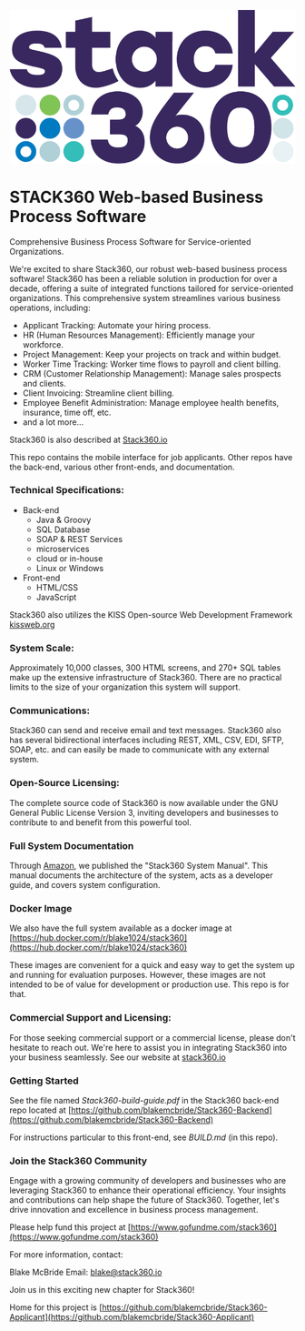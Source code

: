 ![](stack360-dots3-24.png)

# STACK360 Web-based Business Process Software

Comprehensive Business Process Software for Service-oriented Organizations.

We're excited to share Stack360, our robust web-based business process
software! Stack360 has been a reliable solution in production for over
a decade, offering a suite of integrated functions tailored for
service-oriented organizations. This comprehensive system streamlines
various business operations, including:

* Applicant Tracking: Automate your hiring process.
* HR (Human Resources Management): Efficiently manage your workforce.
* Project Management: Keep your projects on track and within budget.
* Worker Time Tracking: Worker time flows to payroll and client billing.
* CRM (Customer Relationship Management): Manage sales prospects and clients.
* Client Invoicing: Streamline client billing.
* Employee Benefit Administration: Manage employee health benefits, insurance, time off, etc.
* and a lot more...


Stack360 is also described at [Stack360.io](https://stack360.io)

This repo contains the mobile interface for job applicants.  Other repos have
the back-end, various other front-ends, and documentation.

### Technical Specifications:

- Back-end
    - Java & Groovy
    - SQL Database
    - SOAP & REST Services
    - microservices 
    - cloud or in-house
    - Linux or Windows
- Front-end
    - HTML/CSS
    - JavaScript
    
Stack360 also utilizes the KISS Open-source Web Development Framework
[kissweb.org](https://kissweb.org)

### System Scale:

Approximately 10,000 classes, 300 HTML screens, and 270+ SQL tables
make up the extensive infrastructure of Stack360.  There are no
practical limits to the size of your organization this system will
support.

### Communications:

Stack360 can send and receive email and text messages.  Stack360 also
has several bidirectional interfaces including REST, XML, CSV, EDI,
SFTP, SOAP, etc. and can easily be made to communicate with any
external system.

### Open-Source Licensing:

The complete source code of Stack360 is now available under the GNU
General Public License Version 3, inviting developers and businesses
to contribute to and benefit from this powerful tool.

### Full System Documentation

Through [Amazon](https://amazon.com/dp/B0D1245Q1F), we published the "Stack360
System Manual".  This manual documents the architecture of the system,
acts as a developer guide, and covers system configuration.

### Docker Image

We also have the full system available as a docker image at
[https://hub.docker.com/r/blake1024/stack360](https://hub.docker.com/r/blake1024/stack360)

These images are convenient for a quick and easy way to get the system
up and running for evaluation purposes.  However, these images are not
intended to be of value for development or production use.  This repo
is for that.


### Commercial Support and Licensing:

For those seeking commercial support or a commercial license, please
don't hesitate to reach out. We're here to assist you in integrating
Stack360 into your business seamlessly.  See our website at
[stack360.io](https://stack360.io)

### Getting Started

See the file named *Stack360-build-guide.pdf* in the Stack360 back-end repo located at
[https://github.com/blakemcbride/Stack360-Backend](https://github.com/blakemcbride/Stack360-Backend)

For instructions particular to this front-end, see *BUILD.md* (in this repo).

### Join the Stack360 Community

Engage with a growing community of developers and businesses who are
leveraging Stack360 to enhance their operational efficiency.  Your
insights and contributions can help shape the future of
Stack360. Together, let's drive innovation and excellence in business
process management.

Please help fund this project at
[https://www.gofundme.com/stack360](https://www.gofundme.com/stack360)

For more information, contact:

Blake McBride
Email: blake@stack360.io

Join us in this exciting new chapter for Stack360!

Home for this project is [https://github.com/blakemcbride/Stack360-Applicant](https://github.com/blakemcbride/Stack360-Applicant)
